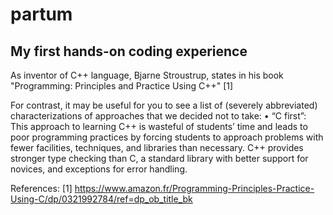 # partum
## My first hands-on coding experience

As inventor of C++ language, Bjarne Stroustrup, states in his book "Programming: Principles and Practice Using C++" [1]

For contrast, it may be useful for you to see a list of (severely abbreviated) characterizations of approaches that we decided not to take:
• “C first”: This approach to learning C++ is wasteful of students’ time and leads to poor programming practices by forcing students to approach problems with fewer facilities, techniques, and libraries than necessary. C++ provides stronger type checking than C, a standard library with better support for novices, and exceptions for error handling.



References:
[1] https://www.amazon.fr/Programming-Principles-Practice-Using-C/dp/0321992784/ref=dp_ob_title_bk
